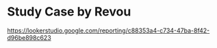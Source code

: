 # Study Case by Revou
https://lookerstudio.google.com/reporting/c88353a4-c734-47ba-8f42-d96be898c623 
